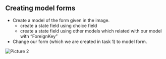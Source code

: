 ## Creating model forms

- Create a model of the form given in the image.
  - create a state field using choice field
  - create a state field using other models which related with our model with “ForeignKey”
- Change our form (which we are created in task 1) to model form.

![Picture 2](https://i.ibb.co/7G3x6Cs/Screenshot-from-2019-12-23-15-08-04.png)

